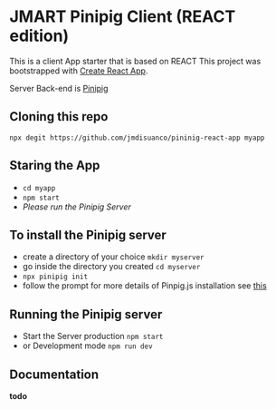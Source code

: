# JMART Pinipig Client (REACT edition)
This is a client App starter that is based on REACT
This project was bootstrapped with [Create React App](https://github.com/facebook/create-react-app).

Server Back-end is [Pinipig](https://github.com/jmdisuanco/pinipig)


## Cloning this repo
`npx degit https://github.com/jmdisuanco/pininig-react-app myapp` 

## Staring the App
 - `cd myapp`
 - `npm start`
 - _Please run the Pinipig Server_

## To install the Pinipig server 
- create a directory of your choice `mkdir myserver`
- go inside the directory you created `cd myserver`
- `npx pinipig init`
- follow the prompt
for more details of Pinpig.js installation see [this](https://pinipig.js.org/#/cli_usage?id=installing-the-cli)


## Running the Pinipig server
 - Start the Server production `npm start`
 - or Development mode `npm run dev`


## Documentation

**todo**


